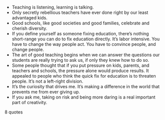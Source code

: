  - Teaching is listening, learning is talking.
 - Only secretly rebellious teachers have ever done right by our least advantaged kids.
 - Good schools, like good societies and good families, celebrate and cherish diversity.
 - If you define yourself as someone fixing education, there’s nothing short-range you can do to fix education directly. It’s labor intensive. You have to change the way people act. You have to convince people, and change people.
 - The art of good teaching begins when we can answer the questions our students are really trying to ask us, if only they knew how to do so.
 - Some people thought that if you put pressure on kids, parents, and teachers and schools, the pressure alone would produce results. It appealed to people who think the quick fix for education is to threaten people. It’s not a left-right division.
 - It’s the curiosity that drives me. It’s making a difference in the world that prevents me from ever giving up.
 - If you ask me, taking on risk and being more daring is a real important part of creativity.

8 quotes